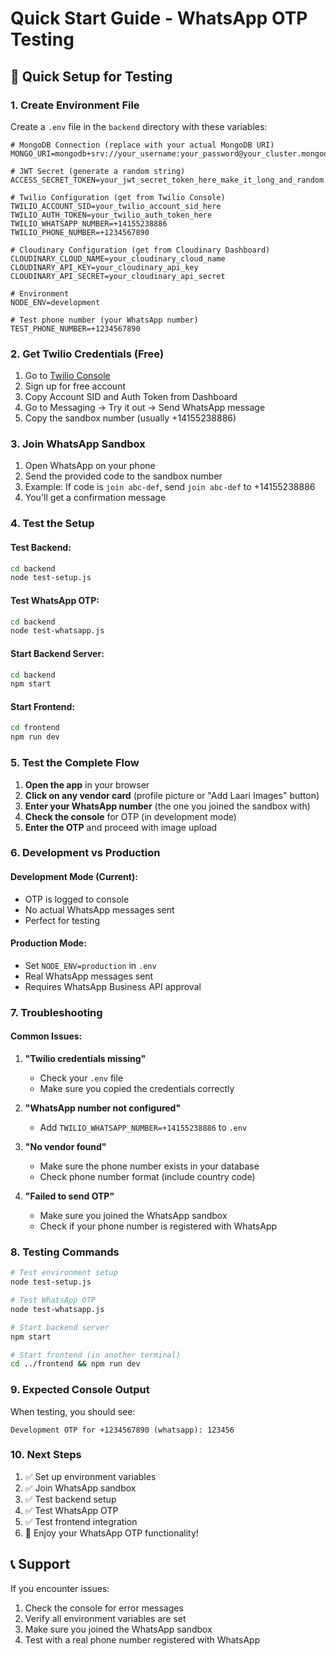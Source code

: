 # Quick Start Guide - WhatsApp OTP Testing

## 🚀 Quick Setup for Testing

### 1. Create Environment File
Create a `.env` file in the `backend` directory with these variables:

```env
# MongoDB Connection (replace with your actual MongoDB URI)
MONGO_URI=mongodb+srv://your_username:your_password@your_cluster.mongodb.net/your_database

# JWT Secret (generate a random string)
ACCESS_SECRET_TOKEN=your_jwt_secret_token_here_make_it_long_and_random

# Twilio Configuration (get from Twilio Console)
TWILIO_ACCOUNT_SID=your_twilio_account_sid_here
TWILIO_AUTH_TOKEN=your_twilio_auth_token_here
TWILIO_WHATSAPP_NUMBER=+14155238886
TWILIO_PHONE_NUMBER=+1234567890

# Cloudinary Configuration (get from Cloudinary Dashboard)
CLOUDINARY_CLOUD_NAME=your_cloudinary_cloud_name
CLOUDINARY_API_KEY=your_cloudinary_api_key
CLOUDINARY_API_SECRET=your_cloudinary_api_secret

# Environment
NODE_ENV=development

# Test phone number (your WhatsApp number)
TEST_PHONE_NUMBER=+1234567890
```

### 2. Get Twilio Credentials (Free)
1. Go to [Twilio Console](https://console.twilio.com/)
2. Sign up for free account
3. Copy Account SID and Auth Token from Dashboard
4. Go to Messaging → Try it out → Send WhatsApp message
5. Copy the sandbox number (usually +14155238886)

### 3. Join WhatsApp Sandbox
1. Open WhatsApp on your phone
2. Send the provided code to the sandbox number
3. Example: If code is `join abc-def`, send `join abc-def` to +14155238886
4. You'll get a confirmation message

### 4. Test the Setup

#### Test Backend:
```bash
cd backend
node test-setup.js
```

#### Test WhatsApp OTP:
```bash
cd backend
node test-whatsapp.js
```

#### Start Backend Server:
```bash
cd backend
npm start
```

#### Start Frontend:
```bash
cd frontend
npm run dev
```

### 5. Test the Complete Flow

1. **Open the app** in your browser
2. **Click on any vendor card** (profile picture or "Add Laari Images" button)
3. **Enter your WhatsApp number** (the one you joined the sandbox with)
4. **Check the console** for OTP (in development mode)
5. **Enter the OTP** and proceed with image upload

### 6. Development vs Production

#### Development Mode (Current):
- OTP is logged to console
- No actual WhatsApp messages sent
- Perfect for testing

#### Production Mode:
- Set `NODE_ENV=production` in `.env`
- Real WhatsApp messages sent
- Requires WhatsApp Business API approval

### 7. Troubleshooting

#### Common Issues:

1. **"Twilio credentials missing"**
   - Check your `.env` file
   - Make sure you copied the credentials correctly

2. **"WhatsApp number not configured"**
   - Add `TWILIO_WHATSAPP_NUMBER=+14155238886` to `.env`

3. **"No vendor found"**
   - Make sure the phone number exists in your database
   - Check phone number format (include country code)

4. **"Failed to send OTP"**
   - Make sure you joined the WhatsApp sandbox
   - Check if your phone number is registered with WhatsApp

### 8. Testing Commands

```bash
# Test environment setup
node test-setup.js

# Test WhatsApp OTP
node test-whatsapp.js

# Start backend server
npm start

# Start frontend (in another terminal)
cd ../frontend && npm run dev
```

### 9. Expected Console Output

When testing, you should see:
```
Development OTP for +1234567890 (whatsapp): 123456
```

### 10. Next Steps

1. ✅ Set up environment variables
2. ✅ Join WhatsApp sandbox
3. ✅ Test backend setup
4. ✅ Test WhatsApp OTP
5. ✅ Test frontend integration
6. 🎉 Enjoy your WhatsApp OTP functionality!

## 📞 Support

If you encounter issues:
1. Check the console for error messages
2. Verify all environment variables are set
3. Make sure you joined the WhatsApp sandbox
4. Test with a real phone number registered with WhatsApp 